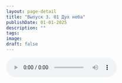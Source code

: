 ```yaml
---
layout: page-detail
title: "Выпуск 3. 01 Дух неба"
publishDate: 01-01-2025
description: ""
tags:
image:
draft: false
---
```


<audio title=" - Выпуск 3. 01 Дух неба.mp3" src="/upload/iblock/be8/be8dff1aaa6143d7e7b62de24ace6094.mp3" controls=""></audio>

  
